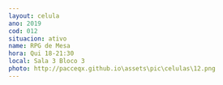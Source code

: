 ```yaml
---
layout: celula
ano: 2019
cod: 012
situacion: ativo
name: RPG de Mesa
hora: Qui 18-21:30
local: Sala 3 Bloco 3 
photo: http://pacceqx.github.io\assets\pic\celulas\12.png
---
```


